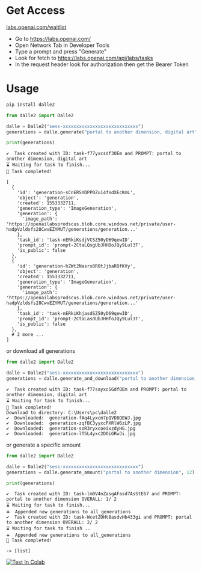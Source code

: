 # Get Access

[labs.openai.com/waitlist](https://labs.openai.com/waitlist)

- Go to https://labs.openai.com/
- Open Network Tab in Developer Tools
- Type a prompt and press "Generate"
- Look for fetch to https://labs.openai.com/api/labs/tasks
- In the request header look for authorization then get the Bearer Token


# Usage
```bash
pip install dalle2
```
```python
from dalle2 import Dalle2

dalle = Dalle2("sess-xxxxxxxxxxxxxxxxxxxxxxxxxxxx")
generations = dalle.generate("portal to another dimension, digital art")

print(generations)
```

```
✔️  Task created with ID: task-f77yxcsdf3OEm and PROMPT: portal to another dimension, digital art
⌛ Waiting for task to finish...
🙌 Task completed!

[
  {
    'id': 'generation-sCnERSYDPP0Zu14fsdXEcKmL',
    'object': 'generation',
    'created': 1553332711,
    'generation_type': 'ImageGeneration',
    'generation': {
      'image_path': 'https://openailabsprodscus.blob.core.windows.net/private/user-hadpVzldsfs28CwvEZYMUT/generations/generation...'
    },
    'task_id': 'task-nERkiKsdjVCSZ50yD69qewID',
    'prompt_id': 'prompt-2CtaLQsgUbJHHDoJQy9Lul3T',
    'is_public': false
  },
  {
    'id': 'generation-hZWt2Nasrx8R0tJjbaROfKVy',
    'object': 'generation',
    'created': 1553332711,
    'generation_type': 'ImageGeneration',
    'generation': {
      'image_path': 'https://openailabsprodscus.blob.core.windows.net/private/user-hadpVzldsfs28CwvEZYMUT/generations/generation...'
    },
    'task_id': 'task-nERkiKhjasdSZ50yD69qewID',
    'prompt_id': 'prompt-2CtaLasdUbJHHfoJQy9Lul3T',
    'is_public': false
  },
  # 2 more ... 
]
```

or download all generations

```python
from dalle2 import Dalle2

dalle = Dalle2("sess-xxxxxxxxxxxxxxxxxxxxxxxxxxxx")
generations = dalle.generate_and_download("portal to another dimension, digital art")

```

```
✔️  Task created with ID: task-f77sayxcSGdfOEm and PROMPT: portal to another dimension, digital art
⌛ Waiting for task to finish...
🙌 Task completed!
Download to directory: C:\Users\pc\dalle2
✔️  Downloaded:  generation-fAq4Lyxcm7pQVDBQEWJ.jpg
✔️  Downloaded:  generation-zqfBC3yyxcPXRlW6zLP.jpg
✔️  Downloaded:  generation-soR3ryxcoeixzdyHG.jpg
✔️  Downloaded:  generation-lT5L4yxc2DOiGRwJi.jpg
```


or generate a specific amount 

```python
from dalle2 import Dalle2

dalle = Dalle2("sess-xxxxxxxxxxxxxxxxxxxxxxxxxxxx")
generations = dalle.generate_amount("portal to another dimension", 12) # Every generation has batch size 4 -> amount % 4 == 0 works best

print(generations)
```

```
✔️  Task created with ID: task-lm0V4nZasgAFasd7AsStE67 and PROMPT: portal to another dimension OVERALL: 1/ 2
⌛ Waiting for task to finish...
➕  Appended new generations to all_generations
✔️  Task created with ID: task-WcetZOHt8asdvHb433gi and PROMPT: portal to another dimension OVERALL: 2/ 2
⌛ Waiting for task to finish .. 
➕  Appended new generations to all_generations
🙌 Task completed!

```
```
-> [list]
```

[![Test In Colab](https://colab.research.google.com/assets/colab-badge.svg)](https://colab.research.google.com/drive/1EEgZNAI58V_OiEfRJQSsQV_xkhHzQeRB?usp=sharing)


